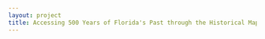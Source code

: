 ```yaml
--- 
layout: project 
title: Accessing 500 Years of Florida's Past through the Historical Map Collection at the P.K. Yonge Library of Florida History
---
```



